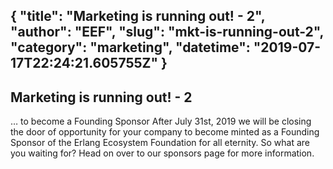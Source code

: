 {
  "title": "Marketing is running out! - 2",
  "author": "EEF",
  "slug": "mkt-is-running-out-2",
  "category": "marketing",
  "datetime": "2019-07-17T22:24:21.605755Z"
}
---
Marketing is running out! - 2
---
… to become a Founding Sponsor After July 31st, 2019 we will be closing the door of opportunity for your company to become minted as a Founding Sponsor of the Erlang Ecosystem Foundation for all eternity. So what are you waiting for? Head on over to our sponsors page for more information.
